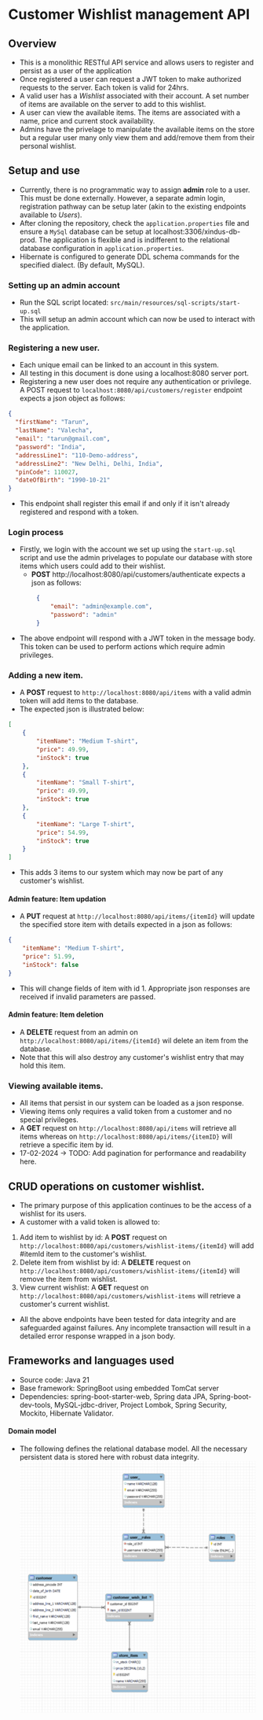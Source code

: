 # Customer Wishlist management API
## Overview
- This is a monolithic RESTful API service and allows users to register and persist as a user of the application
- Once registered a user can request a JWT token to make authorized requests to the server. Each token is valid for 24hrs.
- A valid user has a *Wishlist* associated with their account. A set number of items are available on the server to add to this wishlist.
- A user can view the available items. The items are associated with a name, price and current stock availability.
- Admins have the privelage to manipulate the available items on the store but a regular user many only view them and add/remove them from their personal wishlist.

## Setup and use
- Currently, there is no programmatic way to assign **admin** role to a user. This must be done externally. However, a separate admin login, registration pathway can be setup later (akin to the existing endpoints available to *Users*).
- After cloning the repository, check the `application.properties` file and ensure a `MySql` database can be setup at localhost:3306/xindus-db-prod. The application is flexible and is indifferent to the relational database configuration in `application.properties`.
- Hibernate is configured to generate DDL schema commands for the specified dialect. (By default, MySQL).

### Setting up an admin account
- Run the SQL script located: `src/main/resources/sql-scripts/start-up.sql`
- This will setup an admin account which can now be used to interact with the application.

### Registering a new user.
- Each unique email can be linked to an account in this system.
- All testing in this document is done using a localhost:8080 server port.
- Registering a new user does not require any authentication or privilege. A POST request to `localhost:8080/api/customers/register` endpoint expects a json object as follows:
```json
{
  "firstName": "Tarun",
  "lastName": "Valecha",
  "email": "tarun@gmail.com",
  "password": "India",
  "addressLine1": "110-Demo-address",
  "addressLine2": "New Delhi, Delhi, India",
  "pinCode": 110027,
  "dateOfBirth": "1990-10-21"
}
```
- This endpoint shall register this email if and only if it isn't already registered and respond with a token.

### Login process
- Firstly, we login with the account we set up using the `start-up.sql` script and use the admin privelages to populate our database with store items which users could add to their wishlist.
  - **POST** http://localhost:8080/api/customers/authenticate expects a json as follows:
```json
        {
            "email": "admin@example.com",
            "password": "admin"
        }
```
- The above endpoint will respond with a JWT token in the message body. This token can be used to perform actions which require admin privileges.
### Adding a new item.
- A **POST** request to `http://localhost:8080/api/items` with a valid admin token will add items to the database.
- The expected json is illustrated below:
```json
[
    {
        "itemName": "Medium T-shirt",
        "price": 49.99,
        "inStock": true
    },
    {
        "itemName": "Small T-shirt",
        "price": 49.99,
        "inStock": true
    },
    {
        "itemName": "Large T-shirt",
        "price": 54.99,
        "inStock": true
    }
]
```
- This adds 3 items to our system which may now be part of any customer's wishlist.

#### Admin feature: Item updation
- A **PUT** request at `http://localhost:8080/api/items/{itemId}` will update the specified store item with details expected in a json as follows:
```json
{
    "itemName": "Medium T-shirt",
    "price": 51.99,
    "inStock": false
}
```
- This will change fields of item with id 1. Appropriate json responses are received if invalid parameters are passed.

#### Admin feature: Item deletion
- A **DELETE** request from an admin on `http://localhost:8080/api/items/{itemId}` wil delete an item from the database.
- Note that this will also destroy any customer's wishlist entry that may hold this item.

### Viewing available items.
- All items that persist in our system can be loaded as a json response.
- Viewing items only requires a valid token from a customer and no special privileges.
- A **GET** request on `http://localhost:8080/api/items` will retrieve all items whereas on `http://localhost:8080/api/items/{itemID}` will retrieve a specific item by id.
- 17-02-2024 -> TODO: Add pagination for performance and readability here.

## CRUD operations on customer wishlist.
- The primary purpose of this application continues to be the access of a wishlist for its users.
- A customer with a valid token is allowed to:
1. Add item to wishlist by id: A **POST** request on `http://localhost:8080/api/customers/wishlist-items/{itemId}` will add #itemId item to the customer's wishlist.
2. Delete item from wishlist by id: A **DELETE** request on `http://localhost:8080/api/customers/wishlist-items/{itemId}` will remove the item from wishlist.
3. View current wishlist: A **GET** request on `http://localhost:8080/api/customers/wishlist-items` will retrieve a customer's current wishlist.
- All the above endpoints have been tested for data integrity and are safeguarded against failures. Any incomplete transaction will result in a detailed error response wrapped in a json body.

## Frameworks and languages used
- Source code: Java 21
- Base framework: SpringBoot using embedded TomCat server
- Dependencies: spring-boot-starter-web, Spring data JPA, Spring-boot-dev-tools, MySQL-jdbc-driver, Project Lombok, Spring Security, Mockito, Hibernate Validator.

#### Domain model
- The following defines the relational database model. All the necessary persistent data is stored here with robust data integrity.
![domain-model-diagram](/images/domainmodel.png)